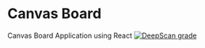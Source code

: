 # Canvas Board
 Canvas Board Application using React
[![DeepScan grade](https://deepscan.io/api/teams/9176/projects/11450/branches/170836/badge/grade.svg)](https://deepscan.io/dashboard#view=project&tid=9176&pid=11450&bid=170836)
